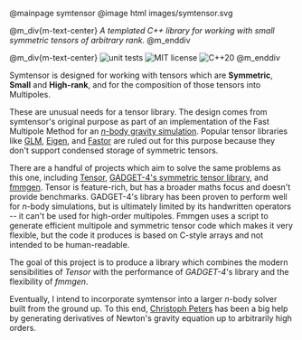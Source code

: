 @mainpage symtensor
@image html images/symtensor.svg

@m_div{m-text-center}
*A templated C++ library for working with small symmetric tensors of arbitrary rank.*
@m_enddiv

@m_div{m-text-center}
![unit tests](https://img.shields.io/github/actions/workflow/status/JacksonCampolattaro/symtensor/unit-tests-multi-platform.yml?logo=github&label=Unit%20tests)
![MIT license](https://img.shields.io/badge/license-MIT-A51931)
![C++20](https://img.shields.io/badge/standard-C%2B%2B20-blue?logo=cplusplus)
@m_enddiv

Symtensor is designed for working with tensors which are **Symmetric**, **Small** and **High-rank**, and for the composition of those tensors into Multipoles.

These are unusual needs for a tensor library. The design comes from symtensor's original purpose as part of an implementation of the Fast Multipole Method for an [_n_-body gravity simulation](https://github.com/JacksonCampolattaro/n-body). Popular tensor libraries like [GLM](https://github.com/g-truc/glm), [Eigen](https://github.com/libigl/eigen), and [Fastor](https://github.com/romeric/Fastor) are ruled out for this purpose because they don't support condensed storage of symmetric tensors.

There are a handful of projects which aim to solve the same problems as this one, including [Tensor](https://github.com/thenumbernine/Tensor), [GADGET-4's symmetric tensor library](https://github.com/weiguangcui/Gadget4/blob/Gadget4-Simba/src/data/symtensors.h), and [fmmgen](https://github.com/rpep/fmmgen). Tensor is feature-rich, but has a broader maths focus and doesn't provide benchmarks. GADGET-4's library has been proven to perform well for _n_-body simulations, but is ultimately limited by its handwritten operators -- it can't be used for high-order multipoles. Fmmgen uses a script to generate efficient multipole and symmetric tensor code which makes it very flexible, but the code it produces is based on C-style arrays and not intended to be human-readable.

The goal of this project is to produce a library which combines the modern sensibilities of _Tensor_ with the performance of _GADGET-4_'s library and the flexibility of _fmmgen_.

Eventually, I intend to incorporate symtensor into a larger _n_-body solver built from the ground up. To this end, [Christoph Peters](https://momentsingraphics.de/About.html) has been a big help by generating derivatives of Newton's gravity equation up to arbitrarily high orders.
